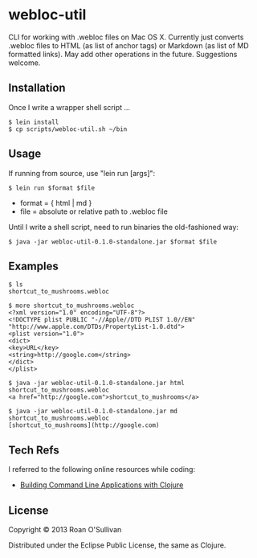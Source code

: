 # webloc-util

CLI for working with .webloc files on Mac OS X. Currently just converts .webloc files to HTML (as list of anchor tags) or Markdown (as list of MD formatted links). May add other operations in the future. Suggestions welcome.

## Installation

Once I write a wrapper shell script ...

    $ lein install
    $ cp scripts/webloc-util.sh ~/bin

## Usage

If running from source, use "lein run [args]":

    $ lein run $format $file

 * format = { html | md }
 * file = absolute or relative path to .webloc file

Until I write a shell script, need to run binaries the old-fashioned way:

    $ java -jar webloc-util-0.1.0-standalone.jar $format $file

## Examples

    $ ls
    shortcut_to_mushrooms.webloc

    $ more shortcut_to_mushrooms.webloc
    <?xml version="1.0" encoding="UTF-8"?>
    <!DOCTYPE plist PUBLIC "-//Apple//DTD PLIST 1.0//EN" "http://www.apple.com/DTDs/PropertyList-1.0.dtd">
    <plist version="1.0">
    <dict>
    <key>URL</key>
    <string>http://google.com</string>
    </dict>
    </plist>

    $ java -jar webloc-util-0.1.0-standalone.jar html shortcut_to_mushrooms.webloc
    <a href="http://google.com">shortcut_to_mushrooms</a>

    $ java -jar webloc-util-0.1.0-standalone.jar md shortcut_to_mushrooms.webloc
    [shortcut_to_mushrooms](http://google.com)

## Tech Refs

I referred to the following online resources while coding:

 * [Building Command Line Applications with Clojure](http://www.beaconhill.com/blog/?p=283)

## License

Copyright © 2013 Roan O'Sullivan

Distributed under the Eclipse Public License, the same as Clojure.
